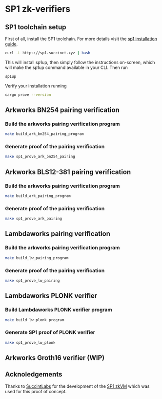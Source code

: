 # SP1 zk-verifiers 

## SP1 toolchain setup

First of all, install the SP1 toolchain. For more details visit the [sp1 installation guide](https://succinctlabs.github.io/sp1/getting-started/install.html).

```bash
curl -L https://sp1.succinct.xyz | bash
```
This will install sp1up, then simply follow the instructions on-screen, which will make the sp1up command available in your CLI. Then run

```bash
sp1up
```

Verify your installation running

```bash
cargo prove --version
```

## Arkworks BN254 pairing verification
### Build the arkworks pairing verification program

```bash
make build_ark_bn254_pairing_program 
```

### Generate proof of the pairing verification

```bash
make sp1_prove_ark_bn254_pairing
```

## Arkworks BLS12-381 pairing verification
### Build the arkworks pairing verification program

```bash
make build_ark_pairing_program 
```

### Generate proof of the pairing verification

```bash
make sp1_prove_ark_pairing
```

## Lambdaworks pairing verification
### Build the arkworks pairing verification program
```bash
make build_lw_pairing_program 
```

### Generate proof of the pairing verification

```bash
make sp1_prove_lw_pairing
```

## Lambdaworks PLONK verifier

### Build Lambdaworks PLONK verifier program

```bash
make build_lw_plonk_program
```

### Generate SP1 proof of PLONK verifier

```bash
make sp1_prove_lw_plonk
```

## Arkworks Groth16 verifier (WIP)

## Acknoledgements

Thanks to [SuccintLabs](https://succinct.xyz/) for the development of the [SP1 zkVM](https://github.com/succinctlabs/sp1) which was used for this proof of concept.
